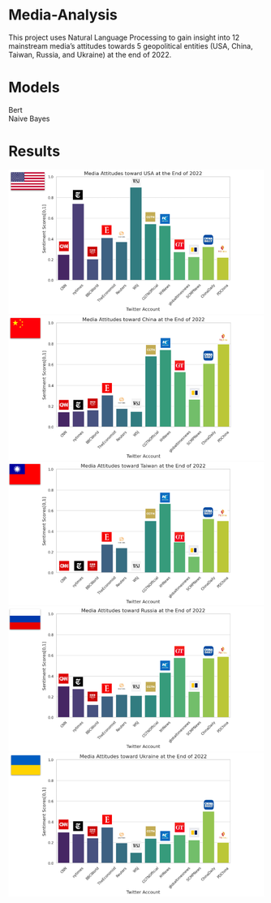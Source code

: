 # Media-Analysis
This project uses Natural Language Processing to gain insight into 12 mainstream media’s attitudes towards 5 geopolitical entities (USA, China, Taiwan, Russia, and Ukraine) at the end of 2022.

# Models
Bert  
Naive Bayes

# Results
![My Image](Results/USA.png)
![My Image](Results/PRChina.png)
![My Image](Results/ROC(Taiwan).png)
![My Image](Results/Russia.png)
![My Image](Results/Ukraine.png)
